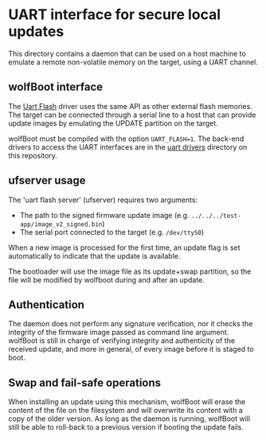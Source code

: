 # UART interface for secure local updates

This directory contains a daemon that can be used on a host machine to emulate a remote
non-volatile memory on the target, using a UART channel.

## wolfBoot interface

The [Uart Flash](../../src/uart_flash.c) driver uses the same API as other external flash
memories. The target can be connected through a serial line to a host that can provide update
images by emulating the UPDATE partition on the target.

wolfBoot must be compiled with the option `UART_FLASH=1`. The back-end drivers to access the
UART interfaces are in the [uart drivers](../../hal/uart/) directory on this repository.


## ufserver usage

The 'uart flash server' (ufserver) requires two arguments:

 - The path to the signed firmware update image (e.g. `../../../test-app/image_v2_signed.bin`)
 - The serial port connected to the target (e.g. `/dev/ttyS0`)

When a new image is processed for the first time, an update flag is set automatically to indicate
that the update is available. 

The bootloader will use the image file as its update+swap partition, so the file will be modified
by wolfboot during and after an update.

## Authentication

The daemon does not perform any signature verification, nor it checks the integrity of the firmware
image passed as command line argument. wolfBoot is still in charge of verifying integrity and authenticity
of the received update, and more in general, of every image before it is staged to boot.


## Swap and fail-safe operations

When installing an update using this mechanism, wolfBoot will erase the content of the file on the
filesystem and will overwrite its content with a copy of the older version.
As long as the daemon is running, wolfBoot will still be able to roll-back to a previous version if
booting the update fails.



